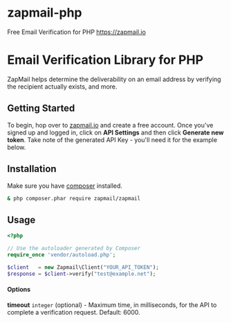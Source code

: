 # zapmail-php
Free Email Verification for PHP https://zapmail.io

# Email Verification Library for PHP
ZapMail helps determine the deliverability on an email address by verifying the recipient actually exists, and more.

## Getting Started
To begin, hop over to [zapmail.io](http://zapmail.io) and create a free account. Once you've signed up and logged in, click on **API Settings** and then click **Generate new token**. Take note of the generated API Key - you'll need it for the example below.

## Installation
Make sure you have [composer](https://getcomposer.org) installed.

```bash
& php composer.phar require zapmail/zapmail
```

## Usage

```php
<?php

// Use the autoloader generated by Composer
require_once 'vendor/autoload.php';

$client   = new Zapmail\Client("YOUR_API_TOKEN");
$response = $client->verify("test@example.net");
```

#### Options

**timeout** `integer` (optional) - Maximum time, in milliseconds, for the API to complete a verification request. Default: 6000.
